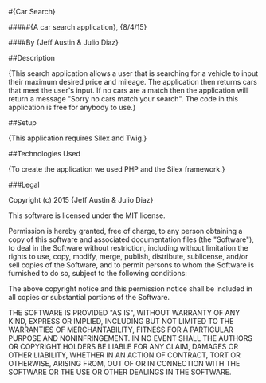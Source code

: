 #{Car Search}

#####{A car search application}, {8/4/15}

####By {Jeff Austin & Julio Diaz}

##Description

{This search application allows a user that is searching for a vehicle to input their maximum desired price and mileage. The application then returns cars that meet the user's input. If no cars are a match then the application will return a message "Sorry no cars match your search". The code in this application is free for anybody to use.}

##Setup

{This application requires Silex and Twig.}

##Technologies Used

{To create the application we used PHP and the Silex framework.}

###Legal

Copyright (c) 2015 {Jeff Austin & Julio Diaz}

This software is licensed under the MIT license.

Permission is hereby granted, free of charge, to any person obtaining a copy of this software and associated documentation files (the "Software"), to deal in the Software without restriction, including without limitation the rights to use, copy, modify, merge, publish, distribute, sublicense, and/or sell copies of the Software, and to permit persons to whom the Software is furnished to do so, subject to the following conditions:

The above copyright notice and this permission notice shall be included in all copies or substantial portions of the Software.

THE SOFTWARE IS PROVIDED "AS IS", WITHOUT WARRANTY OF ANY KIND, EXPRESS OR IMPLIED, INCLUDING BUT NOT LIMITED TO THE WARRANTIES OF MERCHANTABILITY, FITNESS FOR A PARTICULAR PURPOSE AND NONINFRINGEMENT. IN NO EVENT SHALL THE AUTHORS OR COPYRIGHT HOLDERS BE LIABLE FOR ANY CLAIM, DAMAGES OR OTHER LIABILITY, WHETHER IN AN ACTION OF CONTRACT, TORT OR OTHERWISE, ARISING FROM, OUT OF OR IN CONNECTION WITH THE SOFTWARE OR THE USE OR OTHER DEALINGS IN THE SOFTWARE.
